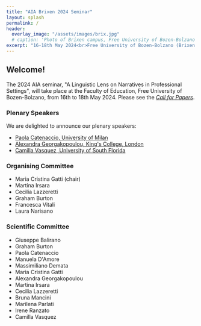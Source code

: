 ```yaml
---
title: "AIA Brixen 2024 Seminar"
layout: splash
permalink: /
header:
  overlay_image: "/assets/images/brix.jpg"
  # caption: 'Photo of Brixen campus, Free University of Bozen-Bolzano'
excerpt: "16-18th May 2024<br>Free University of Bozen-Bolzano (Brixen campus)"
---
```


## Welcome!

The 2024 AIA seminar, "A Linguistic Lens on Narratives in Professional Settings", will take place at the Faculty of Education, Free University of Bozen-Bolzano, from 16th to 18th May 2024.
Please see the _[Call for Papers](https://gfburton.github.io/aiabrixen2024/cfp/)_.


### Plenary Speakers

We are delighted to announce our plenary speakers:

* [Paola Catenaccio, University of Milan](https://www.unimi.it/en/ugov/person/paola-catenaccio)
* [Alexandra Georgakopoulou, King's College, London](https://www.kcl.ac.uk/people/alexandra-georgakopoulou)
* [Camilla Vasquez, University of South Florida](https://www.usf.edu/arts-sciences/departments/world-languages/about-us/c-vasquez.aspx)


### Organising  Committee

* Maria Cristina Gatti (chair)
* Martina Irsara
* Cecilia Lazzeretti
* Graham Burton
* Francesca Vitali
* Laura Narisano


### Scientific Committee

* Giuseppe Balirano
* Graham Burton
* Paola Catenaccio
* Manuela D'Amore
* Massimiliano Demata
* Maria Cristina Gatti
* Alexandra Georgakopoulou
* Martina Irsara
* Cecilia Lazzeretti 
* Bruna Mancini
* Marilena Parlati
* Irene Ranzato
* Camilla Vasquez
